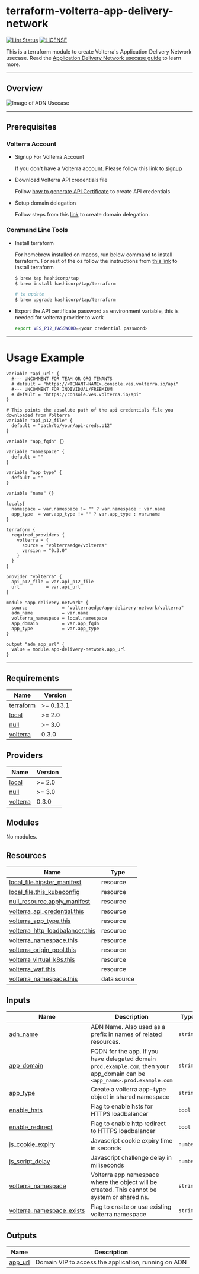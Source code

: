 # terraform-volterra-app-delivery-network

[![Lint Status](https://github.com/volterraedge/terraform-volterra-app-delivery-network/workflows/Lint/badge.svg)](https://github.com/volterraedge/terraform-volterra-app-delivery-network/actions)
[![LICENSE](https://img.shields.io/github/license/volterraedge/terraform-volterra-app-delivery-network)](https://github.com/volterraedge/terraform-volterra-app-delivery-network/blob/main/LICENSE)

This is a terraform module to create Volterra's Application Delivery Network usecase. Read the [Application Delivery Network usecase guide](https://volterra.io/docs/quick-start/app-delivery-network) to learn more.

---

## Overview

![Image of ADN Usecase](https://volterra.io/static/15a56da8dbb948319f81c4d99cc36cea/3353d/top-nea-new.webp)

---

## Prerequisites

### Volterra Account

* Signup For Volterra Account

  If you don't have a Volterra account. Please follow this link to [signup](https://console.ves.volterra.io/signup/)

* Download Volterra API credentials file

  Follow [how to generate API Certificate](https://volterra.io/docs/how-to/user-mgmt/credentials) to create API credentials

* Setup domain delegation

  Follow steps from this [link](https://volterra.io/docs/how-to/app-networking/domain-delegation) to create domain delegation.

### Command Line Tools

* Install terraform

  For homebrew installed on macos, run below command to install terraform. For rest of the os follow the instructions from [this link](https://learn.hashicorp.com/tutorials/terraform/install-cli) to install terraform

  ```bash
  $ brew tap hashicorp/tap
  $ brew install hashicorp/tap/terraform

  # to update
  $ brew upgrade hashicorp/tap/terraform
  ```

* Export the API certificate password as environment variable, this is needed for volterra provider to work
  ```bash
  export VES_P12_PASSWORD=<your credential password>
  ```

---

# Usage Example

```hcl
variable "api_url" {
  #--- UNCOMMENT FOR TEAM OR ORG TENANTS
  # default = "https://<TENANT-NAME>.console.ves.volterra.io/api"
  #--- UNCOMMENT FOR INDIVIDUAL/FREEMIUM
  # default = "https://console.ves.volterra.io/api"
}

# This points the absolute path of the api credentials file you downloaded from Volterra
variable "api_p12_file" {
  default = "path/to/your/api-creds.p12"
}

variable "app_fqdn" {}

variable "namespace" {
  default = ""
}

variable "app_type" {
  default = ""
}

variable "name" {}

locals{
  namespace = var.namespace != "" ? var.namespace : var.name
  app_type  = var.app_type != "" ? var.app_type : var.name
}

terraform {
  required_providers {
    volterra = {
      source = "volterraedge/volterra"
      version = "0.3.0"
    }
  }
}

provider "volterra" {
  api_p12_file = var.api_p12_file
  url          = var.api_url
}

module "app-delivery-network" {
  source             = "volterraedge/app-delivery-network/volterra"
  adn_name           = var.name
  volterra_namespace = local.namespace
  app_domain         = var.app_fqdn
  app_type           = var.app_type
}

output "adn_app_url" {
  value = module.app-delivery-network.app_url
}
```
---

## Requirements

| Name | Version |
|------|---------|
| <a name="requirement_terraform"></a> [terraform](#requirement\_terraform) | >= 0.13.1 |
| <a name="requirement_local"></a> [local](#requirement\_local) | >= 2.0 |
| <a name="requirement_null"></a> [null](#requirement\_null) | >= 3.0 |
| <a name="requirement_volterra"></a> [volterra](#requirement\_volterra) | 0.3.0 |

## Providers

| Name | Version |
|------|---------|
| <a name="provider_local"></a> [local](#provider\_local) | >= 2.0 |
| <a name="provider_null"></a> [null](#provider\_null) | >= 3.0 |
| <a name="provider_volterra"></a> [volterra](#provider\_volterra) | 0.3.0 |

## Modules

No modules.

## Resources

| Name | Type |
|------|------|
| [local_file.hipster_manifest](https://registry.terraform.io/providers/hashicorp/local/latest/docs/resources/file) | resource |
| [local_file.this_kubeconfig](https://registry.terraform.io/providers/hashicorp/local/latest/docs/resources/file) | resource |
| [null_resource.apply_manifest](https://registry.terraform.io/providers/hashicorp/null/latest/docs/resources/resource) | resource |
| [volterra_api_credential.this](https://registry.terraform.io/providers/volterraedge/volterra/0.3.0/docs/resources/api_credential) | resource |
| [volterra_app_type.this](https://registry.terraform.io/providers/volterraedge/volterra/0.3.0/docs/resources/app_type) | resource |
| [volterra_http_loadbalancer.this](https://registry.terraform.io/providers/volterraedge/volterra/0.3.0/docs/resources/http_loadbalancer) | resource |
| [volterra_namespace.this](https://registry.terraform.io/providers/volterraedge/volterra/0.3.0/docs/resources/namespace) | resource |
| [volterra_origin_pool.this](https://registry.terraform.io/providers/volterraedge/volterra/0.3.0/docs/resources/origin_pool) | resource |
| [volterra_virtual_k8s.this](https://registry.terraform.io/providers/volterraedge/volterra/0.3.0/docs/resources/virtual_k8s) | resource |
| [volterra_waf.this](https://registry.terraform.io/providers/volterraedge/volterra/0.3.0/docs/resources/waf) | resource |
| [volterra_namespace.this](https://registry.terraform.io/providers/volterraedge/volterra/0.3.0/docs/data-sources/namespace) | data source |

## Inputs

| Name | Description | Type | Default | Required |
|------|-------------|------|---------|:--------:|
| <a name="input_adn_name"></a> [adn\_name](#input\_adn\_name) | ADN Name. Also used as a prefix in names of related resources. | `string` | n/a | yes |
| <a name="input_app_domain"></a> [app\_domain](#input\_app\_domain) | FQDN for the app. If you have delegated domain `prod.example.com`, then your app\_domain can be `<app_name>.prod.example.com` | `string` | n/a | yes |
| <a name="input_app_type"></a> [app\_type](#input\_app\_type) | Create a volterra app-type object in shared namespace | `string` | n/a | yes |
| <a name="input_enable_hsts"></a> [enable\_hsts](#input\_enable\_hsts) | Flag to enable hsts for HTTPS loadbalancer | `bool` | `false` | no |
| <a name="input_enable_redirect"></a> [enable\_redirect](#input\_enable\_redirect) | Flag to enable http redirect to HTTPS loadbalancer | `bool` | `true` | no |
| <a name="input_js_cookie_expiry"></a> [js\_cookie\_expiry](#input\_js\_cookie\_expiry) | Javascript cookie expiry time in seconds | `number` | `3600` | no |
| <a name="input_js_script_delay"></a> [js\_script\_delay](#input\_js\_script\_delay) | Javascript challenge delay in miliseconds | `number` | `5000` | no |
| <a name="input_volterra_namespace"></a> [volterra\_namespace](#input\_volterra\_namespace) | Volterra app namespace where the object will be created. This cannot be system or shared ns. | `string` | n/a | yes |
| <a name="input_volterra_namespace_exists"></a> [volterra\_namespace\_exists](#input\_volterra\_namespace\_exists) | Flag to create or use existing volterra namespace | `string` | `false` | no |

## Outputs

| Name | Description |
|------|-------------|
| <a name="output_app_url"></a> [app\_url](#output\_app\_url) | Domain VIP to access the application, running on ADN |
